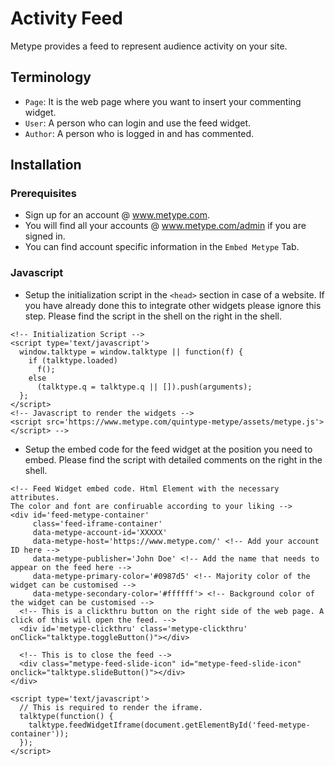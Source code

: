 # Activity Feed

Metype provides a feed to represent audience activity on your site.

## Terminology
* `Page`: It is the web page where you want to insert your commenting widget.
* `User`: A person who can login and use the feed widget.
* `Author`: A person who is logged in and has commented.

## Installation
### Prerequisites
* Sign up for an account @ www.metype.com.
* You will find all your accounts @ www.metype.com/admin if you are signed in.
* You can find account specific information in the `Embed Metype` Tab.


### Javascript
* Setup the initialization script in the `<head>` section in case of a website.
If you have already done this to integrate other widgets please ignore this step.
Please find the script in the shell on the right in the shell.

```shell
<!-- Initialization Script -->
<script type='text/javascript'>
  window.talktype = window.talktype || function(f) {
    if (talktype.loaded)
      f();
    else
      (talktype.q = talktype.q || []).push(arguments);
  };
</script>
<!-- Javascript to render the widgets -->
<script src='https://www.metype.com/quintype-metype/assets/metype.js'></script> -->
```

* Setup the embed code for the feed widget at the position you need to embed.
Please find the script with detailed comments on the right in the shell.

```shell
<!-- Feed Widget embed code. Html Element with the necessary attributes.
The color and font are confiruable according to your liking -->
<div id='feed-metype-container'
     class='feed-iframe-container'
     data-metype-account-id='XXXXX'
     data-metype-host='https://www.metype.com/' <!-- Add your account ID here -->
     data-metype-publisher='John Doe' <!-- Add the name that needs to appear on the feed here -->
     data-metype-primary-color='#0987d5' <!-- Majority color of the widget can be customised -->
     data-metype-secondary-color='#ffffff'> <!-- Background color of the widget can be customised -->
  <!-- This is a clickthru button on the right side of the web page. A click of this will open the feed. -->
  <div id='metype-clickthru' class='metype-clickthru' onClick="talktype.toggleButton()"></div>

  <!-- This is to close the feed -->
  <div class="metype-feed-slide-icon" id="metype-feed-slide-icon" onclick="talktype.slideButton()"></div>
</div>

<script type='text/javascript'>
  // This is required to render the iframe.
  talktype(function() {
    talktype.feedWidgetIframe(document.getElementById('feed-metype-container'));
  });
</script>
```
